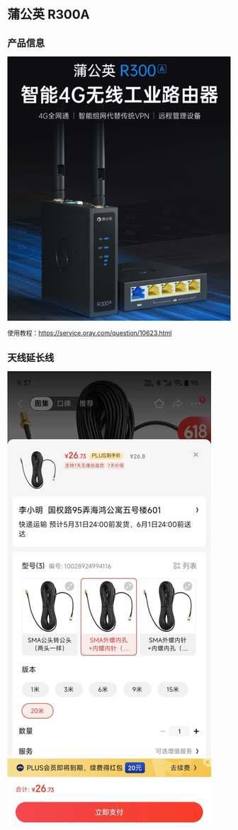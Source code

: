 # 蒲公英 R300A

## 产品信息

![alt text](./img/r300tupian.png)

使用教程：<https://service.oray.com/question/10623.html>

## 天线延长线

![alt text](img/7dfa6ea5c9bbfd3d262759062372055.jpg)
